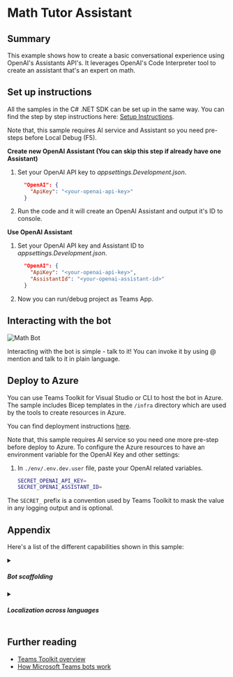 # Math Tutor Assistant

## Summary

This example shows how to create a basic conversational experience using OpenAI's Assistants API's. It leverages OpenAI's Code Interpreter tool to create an assistant that's an expert on math.

## Set up instructions

All the samples in the C# .NET SDK can be set up in the same way. You can find the step by step instructions here: [Setup Instructions](../README.md).

Note that, this sample requires AI service and Assistant so you need pre-steps before Local Debug (F5).

**Create new OpenAI Assistant (You can skip this step if already have one Assistant)**

1. Set your OpenAI API key to *appsettings.Development.json*.

    ```json
      "OpenAI": {
        "ApiKey": "<your-openai-api-key>"
      }
    ```
1. Run the code and it will create an OpenAI Assistant and output it's ID to console.

**Use OpenAI Assistant**

1. Set your OpenAI API key and Assistant ID to *appsettings.Development.json*.

    ```json
      "OpenAI": {
        "ApiKey": "<your-openai-api-key>",
        "AssistantId": "<your-openai-assistant-id>"
      }
    ```

1. Now you can run/debug project as Teams App.

## Interacting with the bot

![Math Bot](./assets/MathBot.png)

Interacting with the bot is simple - talk to it! You can invoke it by using @ mention and talk to it in plain language.

## Deploy to Azure

You can use Teams Toolkit for Visual Studio or CLI to host the bot in Azure. The sample includes Bicep templates in the `/infra` directory which are used by the tools to create resources in Azure.

You can find deployment instructions [here](../README.md#deploy-to-azure).

Note that, this sample requires AI service so you need one more pre-step before deploy to Azure. To configure the Azure resources to have an environment variable for the OpenAI Key and other settings:

1. In `./env/.env.dev.user` file, paste your OpenAI related variables.

    ```bash
    SECRET_OPENAI_API_KEY=
    SECRET_OPENAI_ASSISTANT_ID=
    ```

The `SECRET_` prefix is a convention used by Teams Toolkit to mask the value in any logging output and is optional.

## Appendix

Here's a list of the different capabilities shown in this sample:

<details close>
    <summary><h5>Bot scaffolding</h5></summary>
    Throughout the 'Program.cs' file you'll see the scaffolding created to run a simple conversational bot, e.g. storage, authentication, and conversation state.
</details>

<details close>
    <summary><h5>Localization across languages</h5></summary>
    Because this sample leverages GPT for all its natural language modelling, the user can talk to an AI bot in any language of their choosing. The bot will understand and respond appropriately with no additional code required.
</details>

## Further reading

- [Teams Toolkit overview](https://aka.ms/vs-teams-toolkit-getting-started)
- [How Microsoft Teams bots work](https://docs.microsoft.com/en-us/azure/bot-service/bot-builder-basics-teams?view=azure-bot-service-4.0&tabs=csharp)
